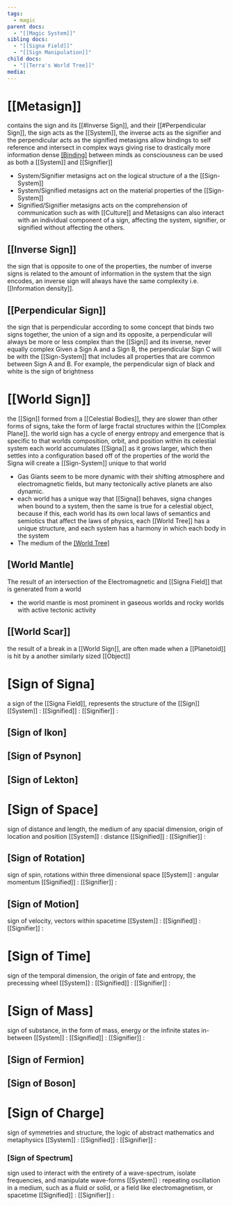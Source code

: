 ```yaml
---
tags:
  - magic
parent docs:
  - "[[Magic System]]"
sibling docs:
  - "[[Signa Field]]"
  - "[[Sign Manipulation]]"
child docs:
  - "[[Terra's World Tree]]"
media:
---
```

# [[Metasign]]
contains the sign and its [[#Inverse Sign]], and their [[#Perpendicular Sign]], the sign acts as the [[System]], the inverse acts as the signifier and the perpendicular acts as the signified
metasigns allow bindings to self reference and intersect in complex ways giving rise to drastically more information dense [[Binding]](s)
between minds as consciousness can be used as both a [[System]] and [[Signifier]]
- System/Signifier metasigns act on the logical structure of a the [[Sign-System]]
- System/Signified metasigns act on the material properties of the [[Sign-System]]
- Signified/Signifier metasigns acts on the comprehension of communication such as with [[Culture]] and 
Metasigns can also interact with an individual component of a sign, affecting the system, signifier, or signified without affecting the others.

## [[Inverse Sign]]
the sign that is opposite to one of the properties, 
the number of inverse signs is related to the amount of information in the system that the sign encodes, an inverse sign will always have the same complexity i.e. [[Information density]].

## [[Perpendicular Sign]]
the sign that is perpendicular according to some concept that binds two signs together, the union of a sign and its opposite, a perpendicular will always be more or less complex than the [[Sign]] and its inverse, never equally complex
Given a Sign A and a Sign B, the perpendicular Sign C will be with the [[Sign-System]] that includes all properties that are common between Sign A and B. For example, the perpendicular sign of black and white is the sign of brightness

# [[World Sign]]
the [[Sign]] formed from a [[Celestial Bodies]], they are slower than other forms of signs, take the form of large fractal structures within the [[Complex Plane]]. the world sign has a cycle of energy entropy and emergence that is specific to that worlds composition, orbit, and position within its celestial system
each world accumulates [[Signa]] as it grows larger, which then settles into a configuration based off of the properties of the world
the Signa will create a [[Sign-System]] unique to that world
- Gas Giants seem to be more dynamic with their shifting atmosphere and electromagnetic fields, but many tectonically active planets are also dynamic.
- each world has a unique way that [[Signa]] behaves, signa changes when bound to a system, then the same is true for a celestial object, because if this, each world has its own local laws of semantics and semiotics that affect the laws of physics, each [[World Tree]] has a unique structure, and each system has a harmony in which each body in the system 
- The medium of the [[World Tree]](s)
## [World Mantle]
The result of an intersection of the Electromagnetic and [[Signa Field]] that is generated from a world 
- the world mantle is most prominent in gaseous worlds and rocky worlds with active tectonic activity
## [[World Scar]]
the result of a break in a [[World Sign]], are often made when a [[Planetoid]] is hit by a another similarly sized [[Object]] 

# [Sign of Signa]
a sign of the [[Signa Field]], represents the structure of the [[Sign]] 
	[[System]] :
	[[Signified]] :
	[[Signifier]] :
## [Sign of Ikon]
## [Sign of Psynon]
## [Sign of Lekton]
# [Sign of Space]
sign of distance and length, the medium of any spacial dimension, origin of location and position
	[[System]] : distance
	[[Signified]] :
	[[Signifier]] :
## [Sign of Rotation]
sign of spin, rotations within three dimensional space
	[[System]] : angular momentum
	[[Signified]] :
	[[Signifier]] :
## [Sign of Motion]
sign of velocity, vectors within spacetime 
	[[System]] : 
	[[Signified]] :
	[[Signifier]] :
# [Sign of Time]
sign of the temporal dimension, the origin of fate and entropy, the precessing wheel
	[[System]] :
	[[Signified]] :
	[[Signifier]] :
# [Sign of Mass]
sign of substance, in the form of mass, energy or the infinite states in-between
	[[System]] :
	[[Signified]] :
	[[Signifier]] :
## [Sign of Fermion]
## [Sign of Boson]
# [Sign of Charge]
sign of symmetries and structure, the logic of abstract mathematics and metaphysics
	[[System]] :
	[[Signified]] :
	[[Signifier]] :
### [Sign of Spectrum]
sign used to interact with the entirety of a wave-spectrum, isolate frequencies, and manipulate wave-forms
	[[System]] : repeating oscillation in a medium, such as a fluid or solid, or a field like electromagnetism, or spacetime
	[[Signified]] : 
	[[Signifier]] : 

